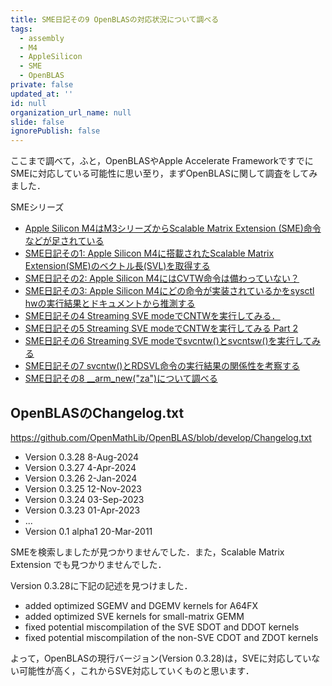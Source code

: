 ```yaml
---
title: SME日記その9 OpenBLASの対応状況について調べる
tags:
  - assembly
  - M4
  - AppleSilicon
  - SME
  - OpenBLAS
private: false
updated_at: ''
id: null
organization_url_name: null
slide: false
ignorePublish: false
---
```

ここまで調べて，ふと，OpenBLASやApple Accelerate FrameworkですでにSMEに対応している可能性に思い至り，まずOpenBLASに関して調査をしてみました．

SMEシリーズ

- [Apple Silicon M4はM3シリーズからScalable Matrix Extension (SME)命令などが足されている](https://qiita.com/zacky1972/items/69fd802fd41ae4d7d469)
- [SME日記その1: Apple Silicon M4に搭載されたScalable Matrix Extension(SME)のベクトル長(SVL)を取得する](https://qiita.com/zacky1972/items/231fd22a1fdef15d4108)
- [SME日記その2: Apple Silicon M4にはCVTW命令は備わっていない？](https://qiita.com/zacky1972/items/a4fc98614df085586175)
- [SME日記その3: Apple Silicon M4にどの命令が実装されているかをsysctl hwの実行結果とドキュメントから推測する](https://qiita.com/zacky1972/items/427035001554cb9768bc)
- [SME日記その4 Streaming SVE modeでCNTWを実行してみる．](https://qiita.com/zacky1972/items/3182fa1693983846205d)
- [SME日記その5 Streaming SVE modeでCNTWを実行してみる Part 2](https://qiita.com/zacky1972/items/b7b5dd456fe021b30eb2)
- [SME日記その6 Streaming SVE modeでsvcntw()とsvcntsw()を実行してみる](https://qiita.com/zacky1972/items/7d4ec630d54564ebb9b3)
- [SME日記その7 svcntw()とRDSVL命令の実行結果の関係性を考察する](https://qiita.com/zacky1972/items/48cf7577e254b8c3a0b6)
- [SME日記その8 __arm_new("za")について調べる](https://qiita.com/zacky1972/items/762b73b3414369d762ad)

## OpenBLASのChangelog.txt

https://github.com/OpenMathLib/OpenBLAS/blob/develop/Changelog.txt

- Version 0.3.28 8-Aug-2024
- Version 0.3.27 4-Apr-2024
- Version 0.3.26 2-Jan-2024
- Version 0.3.25 12-Nov-2023
- Version 0.3.24 03-Sep-2023
- Version 0.3.23 01-Apr-2023
- ...
- Version 0.1 alpha1 20-Mar-2011

SMEを検索しましたが見つかりませんでした．また，Scalable Matrix Extension でも見つかりませんでした．

Version 0.3.28に下記の記述を見つけました．

- added optimized SGEMV and DGEMV kernels for A64FX
- added optimized SVE kernels for small-matrix GEMM
- fixed potential miscompilation of the SVE SDOT and DDOT kernels
- fixed potential miscompilation of the non-SVE CDOT and ZDOT kernels

よって，OpenBLASの現行バージョン(Version 0.3.28)は，SVEに対応していない可能性が高く，これからSVE対応していくものと思います．

